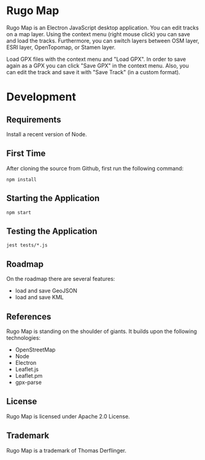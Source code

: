 # Rugo Map

Rugo Map is an Electron JavaScript desktop application. You can edit tracks on
a map layer. Using the context menu (right mouse click) you can save and load the tracks.
Furthermore, you can switch layers between OSM layer, ESRI layer, OpenTopomap, or Stamen layer.


Load GPX files with the context menu and "Load GPX". In order to save again as a GPX you can
click "Save GPX" in the context menu.
Also, you can edit the track and save it with "Save Track" (in a custom format).


# Development

## Requirements

Install a recent version of Node.

## First Time

After cloning the source from Github, first run the following command:

```
npm install
```


## Starting the Application

```
npm start
```

## Testing the Application

```
jest tests/*.js
```



## Roadmap

On the roadmap there are several features:

* load and save GeoJSON
* load and save KML


## References

Rugo Map is standing on the shoulder of giants. It builds upon the following
technologies:

* OpenStreetMap
* Node
* Electron
* Leaflet.js
* Leaflet.pm
* gpx-parse

## License

Rugo Map is licensed under Apache 2.0 License.

## Trademark

Rugo Map is a trademark of Thomas Derflinger.
